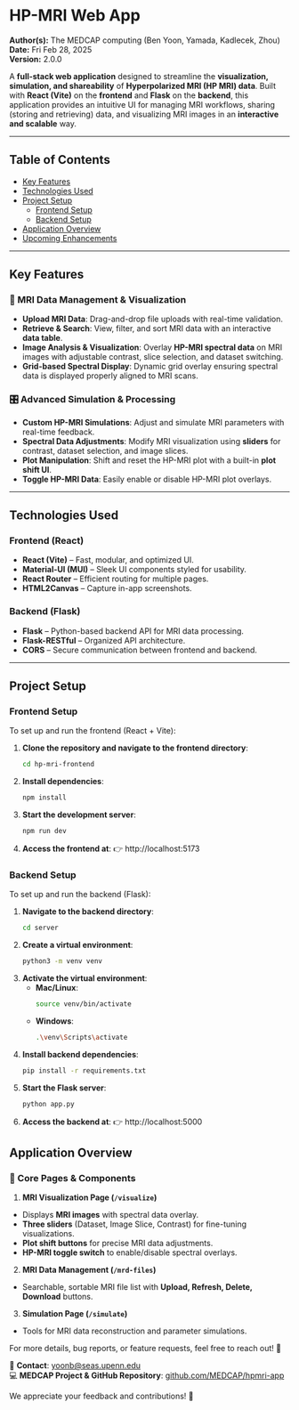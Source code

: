 # **HP-MRI Web App**  

**Author(s):** The MEDCAP computing (Ben Yoon, Yamada, Kadlecek, Zhou)  
**Date:** Fri Feb 28, 2025  
**Version:** 2.0.0

A **full-stack web application** designed to streamline the **visualization, simulation, and shareability** of **Hyperpolarized MRI (HP MRI) data**. Built with **React (Vite)** on the **frontend** and **Flask** on the **backend**, this application provides an intuitive UI for managing MRI workflows, sharing (storing and retrieving) data, and visualizing MRI images in an **interactive and scalable** way.

---

## **Table of Contents**
- [Key Features](#key-features)
- [Technologies Used](#technologies-used)
- [Project Setup](#project-setup)
  - [Frontend Setup](#frontend-setup)
  - [Backend Setup](#backend-setup)
- [Application Overview](#application-overview)
- [Upcoming Enhancements](#upcoming-enhancements)

---

## **Key Features**

### **🔬 MRI Data Management & Visualization**
- **Upload MRI Data**: Drag-and-drop file uploads with real-time validation.
- **Retrieve & Search**: View, filter, and sort MRI data with an interactive **data table**.
- **Image Analysis & Visualization**: Overlay **HP-MRI spectral data** on MRI images with adjustable contrast, slice selection, and dataset switching.
- **Grid-based Spectral Display**: Dynamic grid overlay ensuring spectral data is displayed properly aligned to MRI scans.

### **🎛️ Advanced Simulation & Processing**
- **Custom HP-MRI Simulations**: Adjust and simulate MRI parameters with real-time feedback.
- **Spectral Data Adjustments**: Modify MRI visualization using **sliders** for contrast, dataset selection, and image slices.
- **Plot Manipulation**: Shift and reset the HP-MRI plot with a built-in **plot shift UI**.
- **Toggle HP-MRI Data**: Easily enable or disable HP-MRI plot overlays.

---

## **Technologies Used**

### **Frontend (React)**
- **React (Vite)** – Fast, modular, and optimized UI.
- **Material-UI (MUI)** – Sleek UI components styled for usability.
- **React Router** – Efficient routing for multiple pages.
- **HTML2Canvas** – Capture in-app screenshots.

### **Backend (Flask)**
- **Flask** – Python-based backend API for MRI data processing.
- **Flask-RESTful** – Organized API architecture.
- **CORS** – Secure communication between frontend and backend.

---

## **Project Setup**

### **Frontend Setup**
To set up and run the frontend (React + Vite):

1. **Clone the repository and navigate to the frontend directory**:
   ```bash
   cd hp-mri-frontend
2. **Install dependencies**:
   ```bash
   npm install
3. **Start the development server**:
   ```bash
   npm run dev
4. **Access the frontend at**:
   👉 http://localhost:5173

### **Backend Setup**
To set up and run the backend (Flask):

1. **Navigate to the backend directory**:
   ```bash
   cd server
2. **Create a virtual environment**:
   ```bash
   python3 -m venv venv
3. **Activate the virtual environment**:
   - **Mac/Linux**:
     ```bash 
     source venv/bin/activate
   - **Windows**:
     ```bash
     .\venv\Scripts\activate
4. **Install backend dependencies**:
   ```bash
   pip install -r requirements.txt
5. **Start the Flask server**:
   ```bash
   python app.py
6. **Access the backend at**:
   👉 http://localhost:5000

## **Application Overview**

### **📌 Core Pages & Components**
1. **MRI Visualization Page (`/visualize`)**
- Displays **MRI images** with spectral data overlay.
- **Three sliders** (Dataset, Image Slice, Contrast) for fine-tuning visualizations.
- **Plot shift buttons** for precise MRI data adjustments.
- **HP-MRI toggle switch** to enable/disable spectral overlays.
2. **MRI Data Management (`/mrd-files`)**
- Searchable, sortable MRI file list with **Upload, Refresh, Delete, Download** buttons.
3. **Simulation Page (`/simulate`)**
- Tools for MRI data reconstruction and parameter simulations.

For more details, bug reports, or feature requests, feel free to reach out! 🚀

📧 **Contact**: [yoonb@seas.upenn.edu](mailto:yoonb@seas.upenn.edu)  
💻 **MEDCAP Project & GitHub Repository**: [github.com/MEDCAP/hpmri-app](https://github.com/MEDCAP)  

We appreciate your feedback and contributions! 🚀
